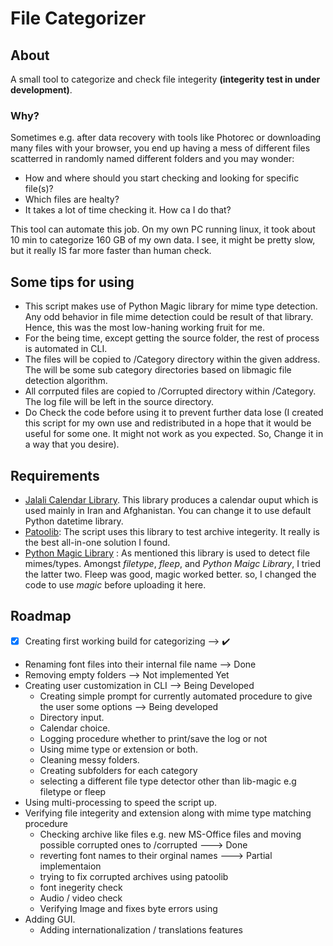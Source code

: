 # File Categorizer

## About

A small tool to categorize and check file integerity **(integerity test in under development)**.

### Why?

Sometimes e.g. after data recovery with tools like Photorec or downloading many files with your browser, you end up having a mess of different files scatterred in randomly named different folders and you may wonder:

- How and where should you start checking and looking for specific file(s)?
- Which files are healty?
- It takes a lot of time checking it. How ca I do that?

This tool can automate this job.
On my own PC running linux, it took about 10 min to categorize 160 GB of my own data. I see, it might be pretty slow, but it really IS far more faster than human check.

## Some tips for using

- This script makes use of Python Magic library for mime type detection. Any odd behavior in file mime detection could be result of that library. Hence, this was the most low-haning working fruit for me.
- For the being time, except getting the source folder, the rest of process is automated in CLI.
- The files will be copied to /Category directory within the given address. The will be some sub category directories based on libmagic file detection algorithm.
- All corrputed files are copied to /Corrupted directory within /Category. The log file will be left in the source directory.
- Do Check the code before using it to prevent further data lose (I created this script for my own use and redistributed in a hope that it would be useful for some one. It might not work as you expected. So, Change it in a way that you desire).

## Requirements

- [Jalali Calendar Library](https://github.com/shobeiry/jalali). This library produces a calendar ouput which is used mainly in Iran and Afghanistan. You can change it to use default Python datetime library.
- [Patoolib](https://github.com/wummel/patool): The script uses this library to test archive integerity. It really is the best all-in-one solution I found.
- [Python Magic Library](https://github.com/ahupp/python-magic) : As mentioned this library is used to detect file mimes/types. Amongst *filetype*, *fleep*, and *Python Maigc Library*, I tried the latter two. Fleep was good, magic worked better. so, I changed the code to use *magic* before uploading it here.

## Roadmap

- [x] Creating first working build for categorizing --> :heavy_check_mark:
- Renaming font files into their internal file name --> Done
- Removing empty folders --> Not implemented Yet
- Creating user customization in CLI --> Being Developed
  - Creating simple prompt for currently automated procedure to give the user some options --> Being developed
  - Directory input.
  - Calendar choice.
  - Logging procedure whether to print/save the log or not
  - Using mime type or extension or both.
  - Cleaning messy folders.
  - Creating subfolders for each category
  - selecting a different file type detector other than lib-magic e.g filetype or fleep
- Using multi-processing to speed the script up.
- Verifying file integerity and extension along with mime type matching procedure
  - Checking archive like files e.g. new MS-Office files and moving possible corrupted ones to /corrupted ---> Done
  - reverting font names to their orginal names ---> Partial implementaion
  - trying to fix corrupted archives using patoolib
  - font inegerity check
  - Audio / video check
  - Verifying Image and fixes byte errors using
- Adding GUI.
  - Adding internationalization / translations features
  
